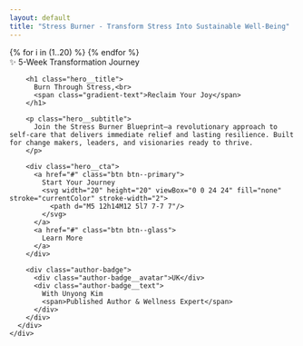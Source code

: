 ```yaml
---
layout: default
title: "Stress Burner - Transform Stress Into Sustainable Well-Being"
---
```


<!-- Hero Section -->
<section class="hero">
  <!-- Abstract floating shapes -->
  <div class="hero__shapes">
    <div class="shape shape--1"></div>
    <div class="shape shape--2"></div>
    <div class="shape shape--3"></div>
  </div>
  
  <!-- Morphing blob -->
  <div class="hero__blob"></div>
  
  <!-- Floating particles -->
  <div class="hero__particles">
    {% for i in (1..20) %}
    <span class="particle"></span>
    {% endfor %}
  </div>
  
  <!-- Main content -->
  <div class="hero__content">
    <div class="container">
      <div class="hero__text">
        <span class="hero__badge">✨ 5-Week Transformation Journey</span>
        
        <h1 class="hero__title">
          Burn Through Stress,<br>
          <span class="gradient-text">Reclaim Your Joy</span>
        </h1>
        
        <p class="hero__subtitle">
          Join the Stress Burner Blueprint—a revolutionary approach to self-care that delivers immediate relief and lasting resilience. Built for change makers, leaders, and visionaries ready to thrive.
        </p>
        
        <div class="hero__cta">
          <a href="#" class="btn btn--primary">
            Start Your Journey
            <svg width="20" height="20" viewBox="0 0 24 24" fill="none" stroke="currentColor" stroke-width="2">
              <path d="M5 12h14M12 5l7 7-7 7"/>
            </svg>
          </a>
          <a href="#" class="btn btn--glass">
            Learn More
          </a>
        </div>
        
        <div class="author-badge">
          <div class="author-badge__avatar">UK</div>
          <div class="author-badge__text">
            With Unyong Kim
            <span>Published Author & Wellness Expert</span>
          </div>
        </div>
      </div>
    </div>
  </div>
  
  <!-- Scroll indicator -->
  <div class="hero__decoration">
    <div class="scroll-indicator"></div>
  </div>
</section>
